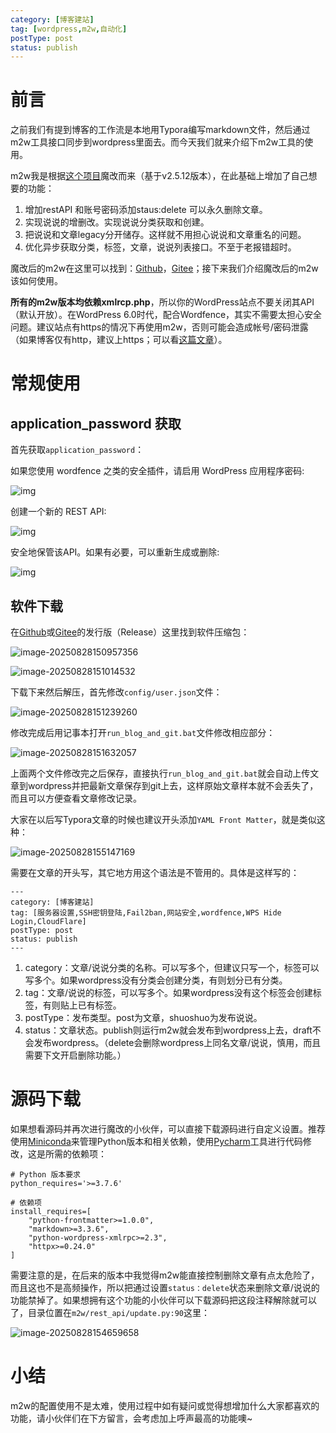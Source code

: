 ```yaml
---
category: [博客建站]
tag: [wordpress,m2w,自动化]
postType: post
status: publish
---
```


# 前言

之前我们有提到博客的工作流是本地用Typora编写markdown文件，然后通过m2w工具接口同步到wordpress里面去。而今天我们就来介绍下m2w工具的使用。

m2w我是根据[这个项目](https://github.com/huangwb8/m2w)魔改而来（基于v2.5.12版本），在此基础上增加了自己想要的功能：

1. 增加restAPI 和账号密码添加staus:delete 可以永久删除文章。
2. 实现说说的增删改。实现说说分类获取和创建。
3. 把说说和文章legacy分开储存。这样就不用担心说说和文章重名的问题。
4. 优化异步获取分类，标签，文章，说说列表接口。不至于老报错超时。

魔改后的m2w在这里可以找到：[Github](https://github.com/Markkkkkkkk/m2w)，[Gitee](https://gitee.com/markk/m2w)；接下来我们介绍魔改后的m2w该如何使用。

**所有的m2w版本均依赖xmlrcp.php**，所以你的WordPress站点不要关闭其API（默认开放）。在WordPress 6.0时代，配合Wordfence，其实不需要太担心安全问题。建议站点有https的情况下再使用m2w，否则可能会造成帐号/密码泄露（如果博客仅有http，建议上https；可以看[这篇文章](https://hyly.net/categroy/article/code/wordpress/353/#header-id-22)）。

# 常规使用

## application_password 获取

首先获取`application_password`：

如果您使用 wordfence 之类的安全插件，请启用 WordPress 应用程序密码:

![img](https://image.hyly.net/i/2025/08/27/321ec1832fe1efcf00877b69ab4f6297-0.webp)

创建一个新的 REST API:

![img](https://image.hyly.net/i/2025/08/28/6c428375bc39e3d183bdacc44bb67314-0.webp)

安全地保管该API。如果有必要，可以重新生成或删除:

![img](https://image.hyly.net/i/2025/08/28/34a04329512a0c8278c2b8652527edbd-0.webp)

## 软件下载

在[Github](https://github.com/Markkkkkkkk/m2w)或[Gitee](https://gitee.com/markk/m2w)的发行版（Release）这里找到软件压缩包：

![image-20250828150957356](https://image.hyly.net/i/2025/08/28/cef5349c13219b9913b906fa0bee788c-0.webp)

![image-20250828151014532](https://image.hyly.net/i/2025/08/28/f8e0741d5e828cc7dba3b30a27378c06-0.webp)

下载下来然后解压，首先修改`config/user.json`文件：

![image-20250828151239260](https://image.hyly.net/i/2025/08/28/6e43e2196dbe8e6b2e8edf9ff7cc7e83-0.webp)

修改完成后用记事本打开`run_blog_and_git.bat`文件修改相应部分：

![image-20250828151632057](https://image.hyly.net/i/2025/08/28/c8ce3add01fc8c504d3a34d6780c4ecc-0.webp)

上面两个文件修改完之后保存，直接执行`run_blog_and_git.bat`就会自动上传文章到wordpress并把最新文章保存到git上去，这样原始文章样本就不会丢失了，而且可以方便查看文章修改记录。

大家在以后写Typora文章的时候也建议开头添加`YAML Front Matter`，就是类似这种：

![image-20250828155147169](https://image.hyly.net/i/2025/08/28/245e5eb47ddb186d02120cd956f6ebac-0.webp)

需要在文章的开头写，其它地方用这个语法是不管用的。具体是这样写的：

```
---
category: [博客建站]
tag: [服务器设置,SSH密钥登陆,Fail2ban,网站安全,wordfence,WPS Hide Login,CloudFlare]
postType: post
status: publish
---
```

1. category：文章/说说分类的名称。可以写多个，但建议只写一个，标签可以写多个。如果wordpress没有分类会创建分类，有则划分已有分类。
2. tag：文章/说说的标签，可以写多个。如果wordpress没有这个标签会创建标签，有则贴上已有标签。
3. postType：发布类型。post为文章，shuoshuo为发布说说。
4. status：文章状态。publish则运行m2w就会发布到wordpress上去，draft不会发布wordpress。（delete会删除wordpress上同名文章/说说，慎用，而且需要下文开启删除功能。）

# 源码下载

如果想看源码并再次进行魔改的小伙伴，可以直接下载源码进行自定义设置。推荐使用[Miniconda](https://gitee.com/link?target=https%3A%2F%2Fdocs.conda.io%2Fen%2Flatest%2Fminiconda.html)来管理Python版本和相关依赖，使用[Pycharm](https://www.jetbrains.com/pycharm/)工具进行代码修改，这是所需的依赖项：

```
# Python 版本要求
python_requires='>=3.7.6'

# 依赖项
install_requires=[
    "python-frontmatter>=1.0.0",
    "markdown>=3.3.6",
    "python-wordpress-xmlrpc>=2.3",
    "httpx>=0.24.0"
]
```

需要注意的是，在后来的版本中我觉得m2w能直接控制删除文章有点太危险了，而且这也不是高频操作，所以把通过设置`status：delete`状态来删除文章/说说的功能禁掉了。如果想拥有这个功能的小伙伴可以下载源码把这段注释解除就可以了，目录位置在`m2w/rest_api/update.py:90`这里：

![image-20250828154659658](https://image.hyly.net/i/2025/08/28/e88cef122909357441384bfdd6cf26d0-0.webp)

# 小结

m2w的配置使用不是太难，使用过程中如有疑问或觉得想增加什么大家都喜欢的功能，请小伙伴们在下方留言，会考虑加上呼声最高的功能噢~
